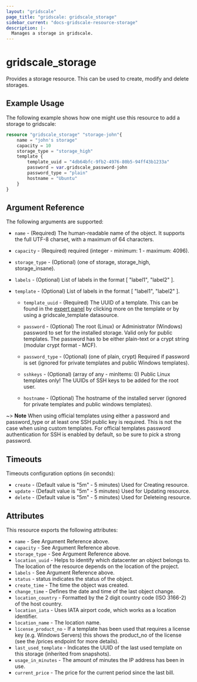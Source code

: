 ```yaml
---
layout: "gridscale"
page_title: "gridscale: gridscale_storage"
sidebar_current: "docs-gridscale-resource-storage"
description: |-
  Manages a storage in gridscale.
---
```


# gridscale_storage

Provides a storage resource. This can be used to create, modify and delete storages.

## Example Usage

The following example shows how one might use this resource to add a storage to gridscale:

```terraform
resource "gridscale_storage" "storage-john"{
	name = "john's storage"
	capacity = 10
	storage_type = "storage_high"
	template {
	    template_uuid = "4db64bfc-9fb2-4976-80b5-94ff43b1233a"
	    password = var.gridscale_password-john
	    password_type = "plain"
	    hostname = "Ubuntu"
	}
}
```

## Argument Reference

The following arguments are supported:

* `name` - (Required) The human-readable name of the object. It supports the full UTF-8 charset, with a maximum of 64 characters.

* `capacity` - (Required) required (integer - minimum: 1 - maximum: 4096).

* `storage_type` - (Optional) (one of storage, storage_high, storage_insane).

* `labels` - (Optional) List of labels in the format [ "label1", "label2" ].

* `template` - (Optional) List of labels in the format [ "label1", "label2" ].

    * `template_uuid` - (Required) The UUID of a template. This can be found in the [expert panel](https://my.gridscale.io/Expert/Template) by clicking more on the template or by using a gridscale_template datasource.

    * `password` - (Optional) The root (Linux) or Administrator (Windows) password to set for the installed storage. Valid only for public templates. The password has to be either plain-text or a crypt string (modular crypt format - MCF).

    * `password_type` - (Optional) (one of plain, crypt) Required if password is set (ignored for private templates and public Windows templates).

    * `sshkeys` - (Optional) (array of any - minItems: 0) Public Linux templates only! The UUIDs of SSH keys to be added for the root user.

    * `hostname` - (Optional) The hostname of the installed server (ignored for private templates and public windows templates).

~> **Note** When using official templates using either a password and password_type or at least one SSH public key is required. This is not the case when using custom templates. For official templates password authentication for SSH is enabled by default, so be sure to pick a strong password.


## Timeouts

Timeouts configuration options (in seconds):

* `create` - (Default value is "5m" - 5 minutes) Used for Creating resource.
* `update` - (Default value is "5m" - 5 minutes) Used for Updating resource.
* `delete` - (Default value is "5m" - 5 minutes) Used for Deleteing resource.

## Attributes

This resource exports the following attributes:

* `name` - See Argument Reference above.
* `capacity` - See Argument Reference above.
* `storage_type` - See Argument Reference above.
* `location_uuid` - Helps to identify which datacenter an object belongs to. The location of the resource depends on the location of the project.
* `labels` - See Argument Reference above.
* `status` - status indicates the status of the object.
* `create_time` - The time the object was created.
* `change_time` - Defines the date and time of the last object change.
* `location_country` - Formatted by the 2 digit country code (ISO 3166-2) of the host country.
* `location_iata` - Uses IATA airport code, which works as a location identifier.
* `location_name` - The location name.
* `license_product_no` - If a template has been used that requires a license key (e.g. Windows Servers) this shows the product_no of the license (see the /prices endpoint for more details).
* `last_used_template` - Indicates the UUID of the last used template on this storage (inherited from snapshots).
* `usage_in_minutes` - The amount of minutes the IP address has been in use.
* `current_price` - The price for the current period since the last bill.
